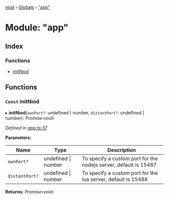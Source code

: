 [niod](../README.md) › [Globals](../globals.md) › ["app"](_app_.md)

# Module: "app"

## Index

### Functions

* [initNiod](_app_.md#const-initniod)

## Functions

### `Const` initNiod

▸ **initNiod**(`ownPort?`: undefined | number, `distantPort?`: undefined | number): *Promise‹void›*

*Defined in [app.ts:37](https://github.com/Ked57/NIOD/blob/1fd2777/src/app.ts#L37)*

**Parameters:**

Name | Type | Description |
------ | ------ | ------ |
`ownPort?` | undefined &#124; number | To specify a custom port for the nodejs server, default is 15487 |
`distantPort?` | undefined &#124; number | To specify a custom port for the lua server, default is 15488  |

**Returns:** *Promise‹void›*
